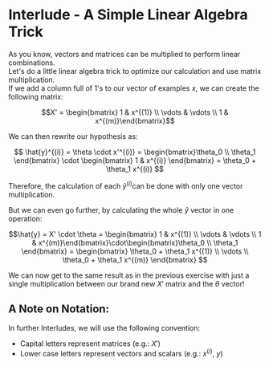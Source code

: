 # Interlude - A Simple Linear Algebra Trick

As you know, vectors and matrices can be multiplied to perform linear combinations.  
Let's do a little linear algebra trick to optimize our calculation and use matrix multiplication.  
If we add a column full of $1$'s to our vector of examples $x$, we can create the following matrix: 

$$X' = \begin{bmatrix} 1 & x^{(1)} \\ \vdots & \vdots \\ 1 & x^{(m)}\end{bmatrix}$$
  
We can then rewrite our hypothesis as: 

$$
\hat{y}^{(i)} = \theta \cdot x'^{(i)} = \begin{bmatrix}\theta_0 \\ \theta_1 \end{bmatrix}  \cdot \begin{bmatrix} 1 & x^{(i)} \end{bmatrix} = \theta_0 + \theta_1 x^{(i)}
$$

Therefore, the calculation of each $\hat{y}^{(i)}$can be done with only one vector multiplication. 

But we can even go further, by calculating the whole $\hat{y}$ vector in one operation: 

$$\hat{y} = X' \cdot \theta = \begin{bmatrix} 1 & x^{(1)} \\ \vdots & \vdots \\ 1 & x^{(m)}\end{bmatrix}\cdot\begin{bmatrix}\theta_0 \\ \theta_1 \end{bmatrix} = \begin{bmatrix} \theta_0 + \theta_1 x^{(1)} \\ \vdots \\ \theta_0 + \theta_1 x^{(m)} \end{bmatrix} $$

We can now get to the same result as in the previous exercise with just a single multiplication between our brand new $X'$ matrix and the $\theta$ vector!

## A Note on Notation:
In further Interludes, we will use the following convention:  
- Capital letters represent matrices (e.g.: $X'$)
- Lower case letters represent vectors and scalars (e.g.: $x^{(i)}$, $y$)